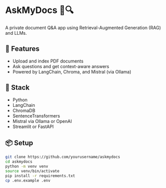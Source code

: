 # AskMyDocs 📄🔍

A private document Q&A app using Retrieval-Augmented Generation (RAG) and LLMs.

## 🔧 Features
- Upload and index PDF documents
- Ask questions and get context-aware answers
- Powered by LangChain, Chroma, and Mistral (via Ollama)

## 🚀 Stack
- Python
- LangChain
- ChromaDB
- SentenceTransformers
- Mistral via Ollama or OpenAI
- Streamlit or FastAPI

## 📦 Setup

```bash
git clone https://github.com/yourusername/askmydocs
cd askmydocs
python -m venv venv
source venv/bin/activate 
pip install -r requirements.txt
cp .env.example .env


